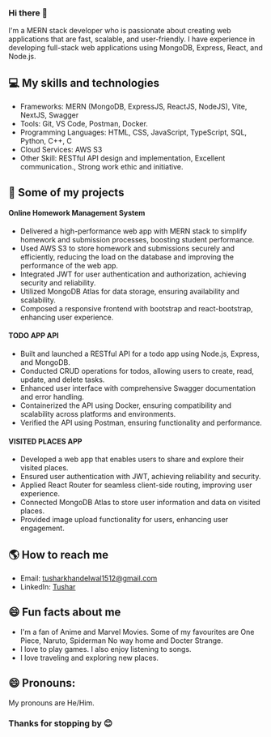 ### Hi there 👋

I'm a MERN stack developer who is passionate about creating web applications that are fast, scalable, and user-friendly. I have experience in developing full-stack web applications using MongoDB, Express, React, and Node.js. 

## 💻 My skills and technologies
- Frameworks: MERN (MongoDB, ExpressJS, ReactJS, NodeJS), Vite,  NextJS, Swagger
- Tools: Git, VS Code, Postman, Docker.
- Programming Languages: HTML, CSS, JavaScript, TypeScript, SQL, Python, C++, C
- Cloud Services: AWS S3
- Other Skill: RESTful API design and implementation, Excellent communication., Strong work ethic and initiative.

## 🚀 Some of my projects

#### Online Homework Management System
- Delivered a high-performance web app with MERN stack to simplify homework and submission processes, boosting student performance.
- Used AWS S3 to store homework and submissions securely and efficiently, reducing the load on the database and improving the performance of the web app.
- Integrated JWT for user authentication and authorization, achieving security and reliability.
- Utilized MongoDB Atlas for data storage, ensuring availability and scalability.
- Composed a responsive frontend with bootstrap and react-bootstrap, enhancing user experience.

#### TODO APP API
- Built and launched a RESTful API for a todo app using Node.js, Express, and MongoDB.
- Conducted CRUD operations for todos, allowing users to create, read, update, and delete tasks.
- Enhanced user interface with comprehensive Swagger documentation and error handling. 
- Containerized the API using Docker, ensuring compatibility and scalability across platforms and environments.
- Verified the API using Postman, ensuring functionality and performance.

#### VISITED PLACES APP
- Developed a web app that enables users to share and explore their visited places.
- Ensured user authentication with JWT, achieving reliability and security.
- Applied React Router for seamless client-side routing, improving user experience.
- Connected MongoDB Atlas to store user information and data on visited places.
- Provided image upload functionality for users, enhancing user engagement.

## 🌎 How to reach me
- Email: tusharkhandelwal1512@gmail.com
- LinkedIn: [Tushar](https://www.linkedin.com/in/tushar-khandelwal-6178761b9/)

## 😄 Fun facts about me
- I'm a fan of Anime and Marvel Movies. Some of my favourites are One Piece, Naruto, Spiderman No way home and Docter Strange.
- I love to play games. I also enjoy listening to songs.
- I love traveling and exploring new places.

## 😄 Pronouns:
My pronouns are He/Him.

### Thanks for stopping by 😊
